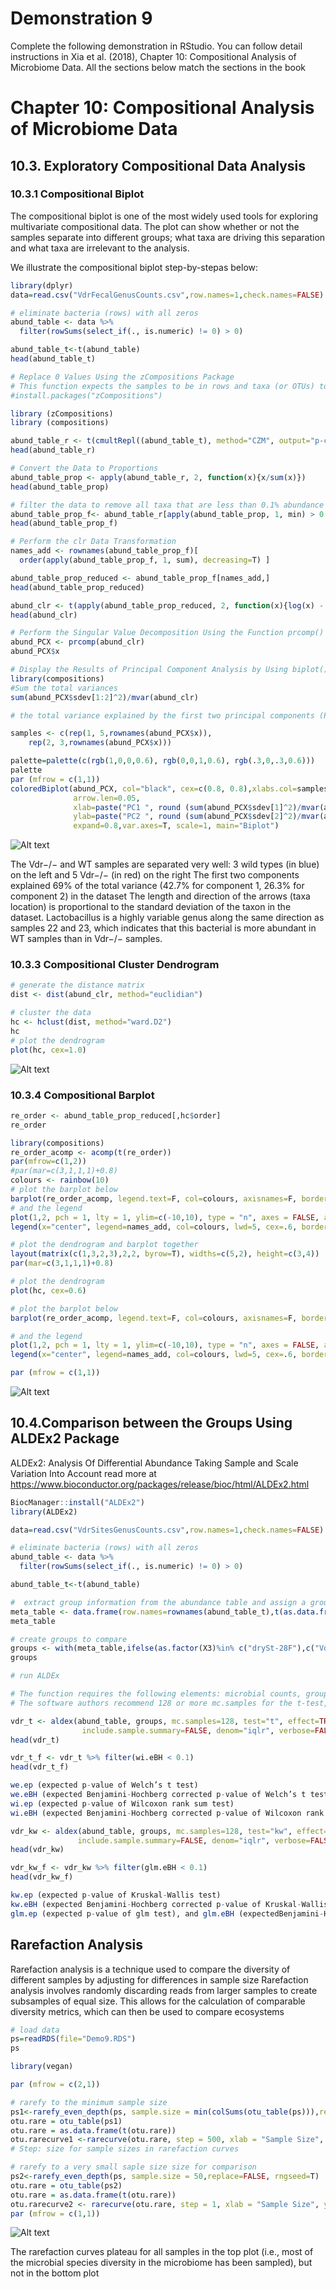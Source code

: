 # Demonstration 9
Complete the following demonstration in RStudio. You can follow detail instructions in Xia et al. (2018), Chapter 10: Compositional Analysis of Microbiome Data. All the sections below match the sections in the book

# Chapter 10: Compositional Analysis of Microbiome Data 

## 10.3. Exploratory Compositional Data Analysis                                 

### 10.3.1 Compositional Biplot 

The compositional biplot is one of the most widely used tools for exploring multivariate compositional data. The plot can show whether or not the samples separate into different groups; what taxa are driving this separation and what taxa are irrelevant to the analysis. 

We illustrate the compositional biplot step-by-stepas below:
```r
library(dplyr)
data=read.csv("VdrFecalGenusCounts.csv",row.names=1,check.names=FALSE)

# eliminate bacteria (rows) with all zeros 
abund_table <- data %>%
  filter(rowSums(select_if(., is.numeric) != 0) > 0)

abund_table_t<-t(abund_table)
head(abund_table_t)

# Replace 0 Values Using the zCompositions Package
# This function expects the samples to be in rows and taxa (or OTUs) to be in columns. Because the abund_table_t dataset already have the appropriate data format, we directly use here. But in order to convert the count data to proportion, we use the t() function to transpose the data back to taxa by samples format.
#install.packages("zCompositions")

library (zCompositions)
library (compositions)

abund_table_r <- t(cmultRepl((abund_table_t), method="CZM", output="p-counts"))
head(abund_table_r)

# Convert the Data to Proportions
abund_table_prop <- apply(abund_table_r, 2, function(x){x/sum(x)})
head(abund_table_prop)

# filter the data to remove all taxa that are less than 0.1% abundance in any sample using the function apply() again.
abund_table_prop_f<- abund_table_r[apply(abund_table_prop, 1, min) > 0.001,]
head(abund_table_prop_f)

# Perform the clr Data Transformation
names_add <- rownames(abund_table_prop_f)[
  order(apply(abund_table_prop_f, 1, sum), decreasing=T) ]

abund_table_prop_reduced <- abund_table_prop_f[names_add,]
head(abund_table_prop_reduced)

abund_clr <- t(apply(abund_table_prop_reduced, 2, function(x){log(x) - mean(log(x))}))
head(abund_clr)

# Perform the Singular Value Decomposition Using the Function prcomp()
abund_PCX <- prcomp(abund_clr)
abund_PCX$x 

# Display the Results of Principal Component Analysis by Using biplot()
library(compositions)
#Sum the total variances
sum(abund_PCX$sdev[1:2]^2)/mvar(abund_clr)

# the total variance explained by the first two principal components (PC) is 68.94% 

samples <- c(rep(1, 5,rownames(abund_PCX$x)),
    rep(2, 3,rownames(abund_PCX$x))) 

palette=palette(c(rgb(1,0,0,0.6), rgb(0,0,1,0.6), rgb(.3,0,.3,0.6)))
palette
par (mfrow = c(1,1))
coloredBiplot(abund_PCX, col="black", cex=c(0.8, 0.8),xlabs.col=samples, 
              arrow.len=0.05,
              xlab=paste("PC1 ", round (sum(abund_PCX$sdev[1]^2)/mvar(abund_clr),3), sep=""),
              ylab=paste("PC2 ", round (sum(abund_PCX$sdev[2]^2)/mvar(abund_clr),3), sep=""),
              expand=0.8,var.axes=T, scale=1, main="Biplot")
```
![Alt text](image1.png)

The Vdr−/− and WT samples are separated very well: 3 wild types (in blue) on the left and 5 Vdr−/− (in red) on the right
The first two components explained 69% of the total variance (42.7% for component 1, 26.3% for component 2) in the dataset 
The length and direction of the arrows (taxa location) is proportional to the standard deviation of the taxon in the dataset. Lactobacillus is a highly variable genus along the same direction as samples 22 and 23, which indicates that this bacterial is more abundant in WT samples than in Vdr−/− samples.
    
### 10.3.3 Compositional Cluster Dendrogram
```r
# generate the distance matrix
dist <- dist(abund_clr, method="euclidian")

# cluster the data
hc <- hclust(dist, method="ward.D2")
hc
# plot the dendrogram
plot(hc, cex=1.0)
```
![Alt text](image2.png)

### 10.3.4 Compositional Barplot
```r
re_order <- abund_table_prop_reduced[,hc$order]
re_order

library(compositions)
re_order_acomp <- acomp(t(re_order))
par(mfrow=c(1,2))
#par(mar=c(3,1,1,1)+0.8)
colours <- rainbow(10)
# plot the barplot below
barplot(re_order_acomp, legend.text=F, col=colours, axisnames=F, border=NA, xpd=T)
# and the legend
plot(1,2, pch = 1, lty = 1, ylim=c(-10,10), type = "n", axes = FALSE, ann = FALSE)
legend(x="center", legend=names_add, col=colours, lwd=5, cex=.6, border=NULL)

# plot the dendrogram and barplot together
layout(matrix(c(1,3,2,3),2,2, byrow=T), widths=c(5,2), height=c(3,4))
par(mar=c(3,1,1,1)+0.8)

# plot the dendrogram
plot(hc, cex=0.6)

# plot the barplot below
barplot(re_order_acomp, legend.text=F, col=colours, axisnames=F, border=NA, xpd=T)

# and the legend
plot(1,2, pch = 1, lty = 1, ylim=c(-10,10), type = "n", axes = FALSE, ann = FALSE)
legend(x="center", legend=names_add, col=colours, lwd=5, cex=.6, border=NULL)

par (mfrow = c(1,1))
```
![Alt text](image3.png)

## 10.4.Comparison between the Groups Using ALDEx2 Package

ALDEx2: Analysis Of Differential Abundance Taking Sample and Scale Variation Into Account
read more at https://www.bioconductor.org/packages/release/bioc/html/ALDEx2.html
```r
BiocManager::install("ALDEx2")
library(ALDEx2)

data=read.csv("VdrSitesGenusCounts.csv",row.names=1,check.names=FALSE)

# eliminate bacteria (rows) with all zeros 
abund_table <- data %>%
  filter(rowSums(select_if(., is.numeric) != 0) > 0)

abund_table_t<-t(abund_table)

#  extract group information from the abundance table and assign a group variable
meta_table <- data.frame(row.names=rownames(abund_table_t),t(as.data.frame(strsplit(rownames(abund_table_t),"_"))))
meta_table

# create groups to compare
groups <- with(meta_table,ifelse(as.factor(X3)%in% c("drySt-28F"),c("VdrFecal"), c("VdrCecal")))
groups

# run ALDEx 

# The function requires the following elements: microbial counts, groups to compare, test to run, and number of Monte-Carlo instances
# The software authors recommend 128 or more mc.samples for the t-test, 1000 for a rigorous effect size calculation.

vdr_t <- aldex(abund_table, groups, mc.samples=128, test="t", effect=TRUE,
                include.sample.summary=FALSE, denom="iqlr", verbose=FALSE)
head(vdr_t)

vdr_t_f <- vdr_t %>% filter(wi.eBH < 0.1)
head(vdr_t_f)

we.ep (expected p-value of Welch’s t test)
we.eBH (expected Benjamini-Hochberg corrected p-value of Welch’s t test)
wi.ep (expected p-value of Wilcoxon rank sum test)
wi.eBH (expected Benjamini-Hochberg corrected p-value of Wilcoxon rank sum test).

vdr_kw <- aldex(abund_table, groups, mc.samples=128, test="kw", effect=TRUE,
               include.sample.summary=FALSE, denom="iqlr", verbose=FALSE)
head(vdr_kw)

vdr_kw_f <- vdr_kw %>% filter(glm.eBH < 0.1)
head(vdr_kw_f)

kw.ep (expected p-value of Kruskal-Wallis test)
kw.eBH (expected Benjamini-Hochberg corrected p-value of Kruskal-Wallis test)
glm.ep (expected p-value of glm test), and glm.eBH (expectedBenjamini-Hochberg corrected p-value of glm test)
```
## Rarefaction Analysis

Rarefaction analysis is a technique used to compare the diversity of different samples by adjusting for differences in sample size
Rarefaction analysis involves randomly discarding reads from larger samples to create subsamples of equal size. This allows for the calculation of comparable diversity metrics, which can then be used to compare ecosystems
```r
# load data
ps=readRDS(file="Demo9.RDS")
ps

library(vegan)

par (mfrow = c(2,1))

# rarefy to the minimum sample size
ps1<-rarefy_even_depth(ps, sample.size = min(colSums(otu_table(ps))),replace=FALSE, rngseed=T)
otu.rare = otu_table(ps1)
otu.rare = as.data.frame(t(otu.rare))
otu.rarecurve1 <-rarecurve(otu.rare, step = 500, xlab = "Sample Size", ylab = "ASV", label = T)
# Step: size for sample sizes in rarefaction curves

# rarefy to a very small saple size size for comparison
ps2<-rarefy_even_depth(ps, sample.size = 50,replace=FALSE, rngseed=T)
otu.rare = otu_table(ps2)
otu.rare = as.data.frame(t(otu.rare))
otu.rarecurve2 <- rarecurve(otu.rare, step = 1, xlab = "Sample Size", ylab = "ASV", label = T)
par (mfrow = c(1,1))
```
![Alt text](image4.png)

The rarefaction curves plateau for all samples in the top plot (i.e., most of the microbial species diversity in the microbiome has been sampled), but not in the bottom plot
